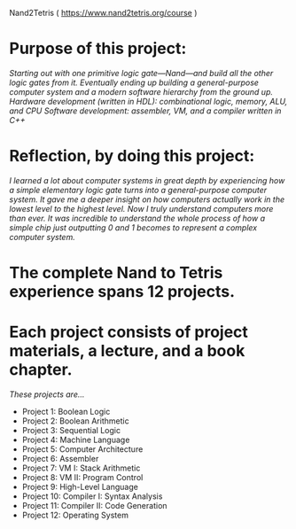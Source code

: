 Nand2Tetris ( https://www.nand2tetris.org/course )

# Purpose of this project:
*Starting out with one primitive logic gate—Nand—and build all the other logic gates from it.*
*Eventually ending up building a general-purpose computer system and a modern software hierarchy from the ground up.*
*Hardware development (written in HDL): combinational logic, memory, ALU, and CPU*
*Software development: assembler, VM, and a compiler written in C++*

# Reflection, by doing this project:
*I learned a lot about computer systems in great depth by experiencing how a simple elementary logic gate turns into a general-purpose computer system.*
*It gave me a deeper insight on how computers actually work in the lowest level to the highest level. Now I truly understand computers more than ever.*
*It was incredible to understand the whole process of how a simple chip just outputting 0 and 1 becomes to represent a complex computer system.*

# The complete Nand to Tetris experience spans 12 projects. 
# Each project consists of project materials, a lecture, and a book chapter.
*These projects are...*
* Project 1: Boolean Logic
* Project 2: Boolean Arithmetic
* Project 3: Sequential Logic   
* Project 4: Machine Language 
* Project 5: Computer Architecture  
* Project 6: Assembler   
* Project 7: VM I: Stack Arithmetic   
* Project 8: VM II: Program Control   
* Project 9: High-Level Language  
* Project 10: Compiler I: Syntax Analysis   
* Project 11: Compiler II: Code Generation   
* Project 12: Operating System 